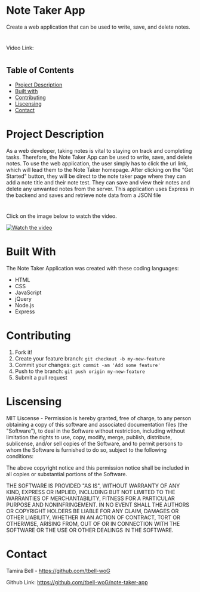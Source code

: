 # Note Taker App

Create a web application that can be used to write, save, and delete notes. 
#
Video Link: 
#
## Table of Contents
* [Project Description](#description)
* [Built with](#installation)
* [Contributing](#contributing)
* [Liscensing](#liscensing)
* [Contact](#contact)


# Project Description
As a web developer, taking notes is vital to staying on track and completing tasks. Therefore, the Note Taker App can be used to write, save, and delete notes. To use the web application, the user simply has to click the url link, which will lead them to the Note Taker homepage. After clicking on the "Get Started" button, they will be direct to the note taker page where they can add a note title and their note test. They can save and view their notes and delete any unwanted notes from the server. This application uses Express in the backend and saves and retrieve note data from a JSON file
<!-- , "which acts as the server." -->
#
Click on the image below to watch the video.

[![Watch the video](./assets/readme-generator-photo.png)](https://drive.google.com/file/d/1OpV6Pt9C5JMMY5PY6d2i2C2siDhu__ji/view?usp=sharing)

# Built With
The Note Taker Application was created with these coding languages:
* HTML
* CSS
* JavaScript
* jQuery
* Node.js
* Express

# Contributing
1. Fork it!
2. Create your feature branch: `git checkout -b my-new-feature`
3. Commit your changes: `git commit -am 'Add some feature'`
4. Push to the branch: `git push origin my-new-feature`
5. Submit a pull request

# Liscensing
MIT Liscense - Permission is hereby granted, free of charge, to any person obtaining a copy of this software and associated documentation files (the "Software"), to deal in the Software without restriction, including without limitation the rights to use, copy, modify, merge, publish, distribute, sublicense, and/or sell copies of the Software, and to permit persons to whom the Software is furnished to do so, subject to the following conditions:

The above copyright notice and this permission notice shall be included in all copies or substantial portions of the Software.

THE SOFTWARE IS PROVIDED "AS IS", WITHOUT WARRANTY OF ANY KIND, EXPRESS OR IMPLIED, INCLUDING BUT NOT LIMITED TO THE WARRANTIES OF MERCHANTABILITY, FITNESS FOR A PARTICULAR PURPOSE AND NONINFRINGEMENT. IN NO EVENT SHALL THE AUTHORS OR COPYRIGHT HOLDERS BE LIABLE FOR ANY CLAIM, DAMAGES OR OTHER LIABILITY, WHETHER IN AN ACTION OF CONTRACT, TORT OR OTHERWISE, ARISING FROM, OUT OF OR IN CONNECTION WITH THE SOFTWARE OR THE USE OR OTHER DEALINGS IN THE SOFTWARE.

# Contact

Tamira Bell - https://github.com/tbell-woG

Github Link: https://github.com/tbell-woG/note-taker-app